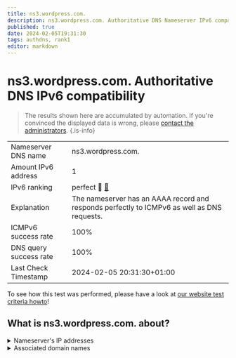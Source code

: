 ```yaml
---
title: ns3.wordpress.com.
description: ns3.wordpress.com. Authoritative DNS Nameserver IPv6 compatibility
published: true
date: 2024-02-05T19:31:30
tags: authdns, rank1
editor: markdown
---
```


# ns3.wordpress.com. Authoritative DNS IPv6 compatibility

> The results shown here are accumulated by automation. If you're convinced the displayed data is wrong, please [contact the administrators](/howto/chat). 
{.is-info}




|   |   |
| - | - |
| Nameserver DNS name | ns3.wordpress.com.
| Amount IPv6 address | 1
| IPv6 ranking | perfect :1st_place_medal: [🔗](/howto/ranking) |
| Explanation | The nameserver has an AAAA record and responds perfectly to ICMPv6 as well as DNS requests. |
| ICMPv6 success rate | 100%|
| DNS query success rate | 100% |
| Last Check Timestamp | 2024-02-05 20:31:30+01:00 |

To see how this test was performed, please have a look at [our website test criteria howto](/howto/testcriteria/authdns)!


## What is ns3.wordpress.com. about?




<details>
<summary>Nameserver's IP addresses</summary>

2620:115:c00f::c000:4a09

</details>



<details>
<summary>Associated domain names</summary>

wordpress.com

</details>
